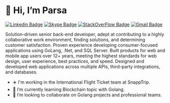 # 👋 Hi, I’m Parsa
[![Linkedin Badge](https://img.shields.io/badge/-MohamadParsa-blue?style=flat&logo=Linkedin&logoColor=white&link=https://www.linkedin.com/in/mohamadparsa/)](https://www.linkedin.com/in/mohamadparsa/)
[![Skype Badge](https://img.shields.io/badge/-@Parsa-f4f4f4?style=flat&labelColor=f4f4f4&logo=Skype&link=https://join.skype.com/invite/xd6fc6q7NMKh)](https://join.skype.com/invite/xd6fc6q7NMKh)
[![StackOverFlow Badge](https://img.shields.io/badge/-Parsa-47CCCC?style=flat&logo=StackOverflow&logoColor=white&link=https://stackoverflow.com/users/13634380/parsa)](https://stackoverflow.com/users/13634380/parsa)
[![Gmail Badge](https://img.shields.io/badge/-MohamadParsa-c14438?style=flat&logo=Gmail&logoColor=white&link=mailto:MohamadParsa@gmail.com)](mailto:MohamadParsa@gmail.com)

Solution-driven senior back-end developer, adept at contributing to a highly collaborative work environment, finding solutions, and determining customer satisfaction. Proven experience developing consumer-focused applications using GoLang, .Net, and SQL Server. Built products for web and mobile app users over 12+ years, meeting the highest standards for web design, user experience, best practices, and speed. Designed and developed web applications across multiple APIs, third-party integrations, and databases.

- :airplane: I'm working in the International Flight Ticket team at SnappTrip.
- 🌱 I’m currently learning Blockchain topic with Golang.
- :rocket: I’m looking to collaborate on Golang projects and professional teams.

<!---
MohamadParsa/MohamadParsa is a ✨ special ✨ repository because its `README.md` (this file) appears on your GitHub profile.
You can click the Preview link to take a look at your changes.
--->
